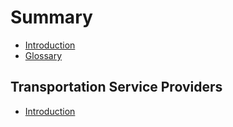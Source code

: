 # Summary

* [Introduction](README.md)
* [Glossary](GLOSSARY.md)

## Transportation Service Providers

* [Introduction](introduction.md)

